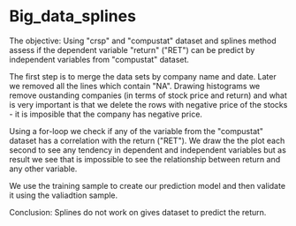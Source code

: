 # Big_data_splines

The objective: Using "crsp" and "compustat" dataset and splines method assess 
if the dependent variable "return" ("RET") can be predict by independent variables from "compustat" dataset.

The first step is to merge the data sets by company name and date. Later we removed all the lines which contain "NA".
Drawing histograms we remove oustanding companies (in terms of stock price and return) and what is very important 
is that we delete the rows with negative price of the stocks - it is imposible that the company has negative price.

Using a for-loop we check if any of the variable from the "compustat" dataset has a correlation with the return ("RET"). We draw
the the plot each second to see any tendency in dependent and independent variables but as result we see that is impossible to
see the relationship between return and any other variable.

We use the training sample to create our prediction model and then validate it using the valiadtion sample. 

Conclusion: Splines do not work on gives dataset to predict the return.
   
